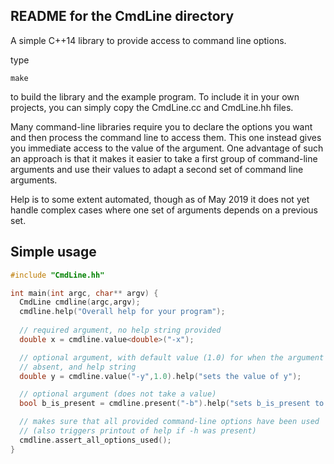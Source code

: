 README for the CmdLine directory
--------------------------------

A simple C++14 library to provide access to command line options.

type 

    make 

to build the library and the example program. To include it in your
own projects, you can simply copy the CmdLine.cc and CmdLine.hh
files. 

Many command-line libraries require you to declare the options you
want and then process the command line to access them. This one
instead gives you immediate access to the value of the argument.  One
advantage of such an approach is that it makes it easier to take a
first group of command-line arguments and use their values to adapt a
second set of command line arguments.

Help is to some extent automated, though as of May 2019 it does not
yet handle complex cases where one set of arguments depends on a
previous set. 

## Simple usage

```c++
#include "CmdLine.hh"

int main(int argc, char** argv) {
  CmdLine cmdline(argc,argv);
  cmdline.help("Overall help for your program");
  
  // required argument, no help string provided
  double x = cmdline.value<double>("-x");

  // optional argument, with default value (1.0) for when the argument is
  // absent, and help string
  double y = cmdline.value("-y",1.0).help("sets the value of y");

  // optional argument (does not take a value)
  bool b_is_present = cmdline.present("-b").help("sets b_is_present to true");

  // makes sure that all provided command-line options have been used
  // (also triggers printout of help if -h was present)
  cmdline.assert_all_options_used();
}
```


